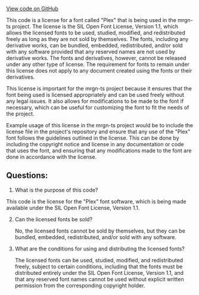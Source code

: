 [View code on GitHub](https://github.com/mrgnlabs/mrgn-ts/apps/marginfi-v2-ui/src/assets/IBM_Plex_Mono/OFL.txt)

This code is a license for a font called "Plex" that is being used in the mrgn-ts project. The license is the SIL Open Font License, Version 1.1, which allows the licensed fonts to be used, studied, modified, and redistributed freely as long as they are not sold by themselves. The fonts, including any derivative works, can be bundled, embedded, redistributed, and/or sold with any software provided that any reserved names are not used by derivative works. The fonts and derivatives, however, cannot be released under any other type of license. The requirement for fonts to remain under this license does not apply to any document created using the fonts or their derivatives.

This license is important for the mrgn-ts project because it ensures that the font being used is licensed appropriately and can be used freely without any legal issues. It also allows for modifications to be made to the font if necessary, which can be useful for customizing the font to fit the needs of the project.

Example usage of this license in the mrgn-ts project would be to include the license file in the project's repository and ensure that any use of the "Plex" font follows the guidelines outlined in the license. This can be done by including the copyright notice and license in any documentation or code that uses the font, and ensuring that any modifications made to the font are done in accordance with the license.
## Questions: 
 1. What is the purpose of this code?
   
   This code is the license for the "Plex" font software, which is being made available under the SIL Open Font License, Version 1.1.

2. Can the licensed fonts be sold?
   
   No, the licensed fonts cannot be sold by themselves, but they can be bundled, embedded, redistributed, and/or sold with any software.

3. What are the conditions for using and distributing the licensed fonts?
   
   The licensed fonts can be used, studied, modified, and redistributed freely, subject to certain conditions, including that the fonts must be distributed entirely under the SIL Open Font License, Version 1.1, and that any reserved font names cannot be used without explicit written permission from the corresponding copyright holder.